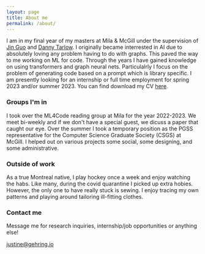 ```yaml
---
layout: page
title: About me
permalink: /about/
---
```



I am in my final year of my masters at Mila & McGill under the supervision of [Jin Guo](https://www.cs.mcgill.ca/~jguo/) and [Danny Tarlow](https://research.google/people/DannyTarlow/). I originally became interrested in AI due to absolutely loving any problem having to do with graphs. This paved the way to me working on ML for code. Through the years I have gained knowledge on using transformers and graph neural nets. Particulalrly I focus on the problem of generating code based on a prompt which is library specific. I am presently looking for an internship or full time employment for spring 2023 and/or summer 2023. You can find download my CV [here](https://raw.githubusercontent.com/justine-gehring/justine-gehring.github.io/master/images/Justine_Gehring_CV.pdf). 


### Groups I'm in
I took over the ML4Code reading group at Mila for the year 2022-2023. We meet bi-weekly and if we don't have a special guest, we dicuss a paper that caught our eye. Over the summer I took a temporary position as the PGSS representative for the Computer Science Graduate Society (CSGS) at McGill. I helped out on various projects some social, some designing, and some administrative.

### Outside of work
As a true Montreal native, I play hockey once a week and enjoy watching the habs. Like many, during the covid quarantine I picked up extra hobies. However,  the only one to have really stuck is sewing. I enjoy tracing my own patterns and playing around tailoring ill-fitting clothes. 

### Contact me
Message me for research inquiries, internship/job opportunities or anything else!

[justine@gehring.io](mailto:justine@gehring.io)
